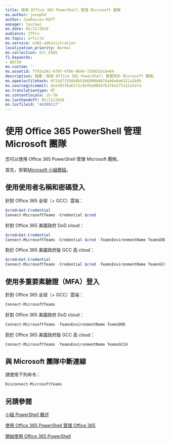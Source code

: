 ```yaml
---
title: 使用 Office 365 PowerShell 管理 Microsoft 團隊
ms.author: josephd
author: JoeDavies-MSFT
manager: laurawi
ms.date: 05/12/2020
audience: ITPro
ms.topic: article
ms.service: o365-administration
localization_priority: Normal
ms.collection: Ent_O365
f1.keywords:
- NOCSH
ms.custom: ''
ms.assetid: ff93a341-6f0f-4f06-9690-726052e1be64
description: 摘要：使用 Office 365 PowerShell 管理您的 Microsoft 團隊。
ms.openlocfilehash: 0f15d71558ddb5166090b067da06e0a6321a2b99
ms.sourcegitcommit: dce58576a61f2c8efba98657b3f6e277a12a3a7a
ms.translationtype: MT
ms.contentlocale: zh-TW
ms.lasthandoff: 05/12/2020
ms.locfileid: "44209117"
---
```

# <a name="manage-microsoft-teams-with-office-365-powershell"></a>使用 Office 365 PowerShell 管理 Microsoft 團隊

您可以使用 Office 365 PowerShell 管理 Microsoft 團隊。
  
首先，安裝[Microsoft 小組模組](https://www.powershellgallery.com/packages/MicrosoftTeams/)。
    
## <a name="sign-in-with-a-user-name-and-password"></a>使用使用者名稱和密碼登入

針對 Office 365 全球（+ GCC）雲端：

```powershell
$cred=Get-Credential
Connect-MicrosoftTeams -Credential $cred
```

針對 Office 365 美國政府 DoD cloud： 

```powershell
$cred=Get-Credential
Connect-MicrosoftTeams -Credential $cred -TeamsEnvironmentName TeamsDOD
```

對於 Office 365 美國政府版 GCC 高 cloud：

```powershell
$cred=Get-Credential
Connect-MicrosoftTeams -Credential $cred -TeamsEnvironmentName TeamsGCCH
```

## <a name="sign-in-with-multi-factor-authentication-mfa"></a>使用多重要素驗證（MFA）登入

針對 Office 365 全球（+ GCC）雲端：

```powershell
Connect-MicrosoftTeams
```

針對 Office 365 美國政府 DoD cloud： 

```powershell
Connect-MicrosoftTeams -TeamsEnvironmentName TeamsDOD
```

對於 Office 365 美國政府版 GCC 高 cloud：

```powershell
Connect-MicrosoftTeams -TeamsEnvironmentName TeamsGCCH
```

## <a name="disconnect-from-microsoft-teams"></a>與 Microsoft 團隊中斷連線

請使用下列命令：

```powershell
Disconnect-MicrosoftTeams
```


## <a name="see-also"></a>另請參閱

[小組 PowerShell 概述](https://docs.microsoft.com/microsoftteams/teams-powershell-overview)
  
[使用 Office 365 PowerShell 管理 Office 365](manage-office-365-with-office-365-powershell.md)
  
[開始使用 Office 365 PowerShell](getting-started-with-office-365-powershell.md)

